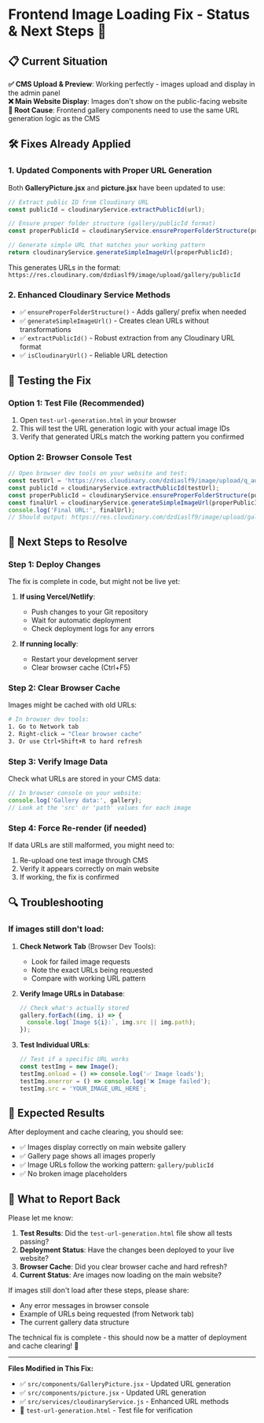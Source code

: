 # Frontend Image Loading Fix - Status & Next Steps 🎯

## 📋 Current Situation

**✅ CMS Upload & Preview**: Working perfectly - images upload and display in the admin panel  
**❌ Main Website Display**: Images don't show on the public-facing website  
**🔧 Root Cause**: Frontend gallery components need to use the same URL generation logic as the CMS

## 🛠️ Fixes Already Applied

### 1. Updated Components with Proper URL Generation

Both **GalleryPicture.jsx** and **picture.jsx** have been updated to use:

```javascript
// Extract public ID from Cloudinary URL
const publicId = cloudinaryService.extractPublicId(url);

// Ensure proper folder structure (gallery/publicId format)
const properPublicId = cloudinaryService.ensureProperFolderStructure(publicId, 'gallery');

// Generate simple URL that matches your working pattern
return cloudinaryService.generateSimpleImageUrl(properPublicId);
```

This generates URLs in the format: `https://res.cloudinary.com/dzdiaslf9/image/upload/gallery/publicId`

### 2. Enhanced Cloudinary Service Methods

- ✅ `ensureProperFolderStructure()` - Adds gallery/ prefix when needed
- ✅ `generateSimpleImageUrl()` - Creates clean URLs without transformations  
- ✅ `extractPublicId()` - Robust extraction from any Cloudinary URL format
- ✅ `isCloudinaryUrl()` - Reliable URL detection

## 🧪 Testing the Fix

### Option 1: Test File (Recommended)
1. Open `test-url-generation.html` in your browser
2. This will test the URL generation logic with your actual image IDs
3. Verify that generated URLs match the working pattern you confirmed

### Option 2: Browser Console Test
```javascript
// Open browser dev tools on your website and test:
const testUrl = 'https://res.cloudinary.com/dzdiaslf9/image/upload/q_auto,f_auto,c_fill,w_400,h_300,g_auto/y7by8cgtxw9fy4l76f77';
const publicId = cloudinaryService.extractPublicId(testUrl);
const properPublicId = cloudinaryService.ensureProperFolderStructure(publicId, 'gallery');
const finalUrl = cloudinaryService.generateSimpleImageUrl(properPublicId);
console.log('Final URL:', finalUrl);
// Should output: https://res.cloudinary.com/dzdiaslf9/image/upload/gallery/y7by8cgtxw9fy4l76f77
```

## 🚀 Next Steps to Resolve

### Step 1: Deploy Changes
The fix is complete in code, but might not be live yet:

1. **If using Vercel/Netlify**: 
   - Push changes to your Git repository
   - Wait for automatic deployment
   - Check deployment logs for any errors

2. **If running locally**:
   - Restart your development server
   - Clear browser cache (Ctrl+F5)

### Step 2: Clear Browser Cache
Images might be cached with old URLs:
```bash
# In browser dev tools:
1. Go to Network tab
2. Right-click → "Clear browser cache"
3. Or use Ctrl+Shift+R to hard refresh
```

### Step 3: Verify Image Data
Check what URLs are stored in your CMS data:

```javascript
// In browser console on your website:
console.log('Gallery data:', gallery);
// Look at the 'src' or 'path' values for each image
```

### Step 4: Force Re-render (if needed)
If data URLs are still malformed, you might need to:
1. Re-upload one test image through CMS
2. Verify it appears correctly on main website
3. If working, the fix is confirmed

## 🔍 Troubleshooting

### If images still don't load:

1. **Check Network Tab** (Browser Dev Tools):
   - Look for failed image requests
   - Note the exact URLs being requested
   - Compare with working URL pattern

2. **Verify Image URLs in Database**:
   ```javascript
   // Check what's actually stored
   gallery.forEach((img, i) => {
     console.log(`Image ${i}:`, img.src || img.path);
   });
   ```

3. **Test Individual URLs**:
   ```javascript
   // Test if a specific URL works
   const testImg = new Image();
   testImg.onload = () => console.log('✅ Image loads');
   testImg.onerror = () => console.log('❌ Image failed');
   testImg.src = 'YOUR_IMAGE_URL_HERE';
   ```

## 🎯 Expected Results

After deployment and cache clearing, you should see:

- ✅ Images display correctly on main website gallery
- ✅ Gallery page shows all images properly  
- ✅ Image URLs follow the working pattern: `gallery/publicId`
- ✅ No broken image placeholders

## 📧 What to Report Back

Please let me know:

1. **Test Results**: Did the `test-url-generation.html` file show all tests passing?
2. **Deployment Status**: Have the changes been deployed to your live website?
3. **Browser Cache**: Did you clear browser cache and hard refresh?
4. **Current Status**: Are images now loading on the main website?

If images still don't load after these steps, please share:
- Any error messages in browser console
- Example of URLs being requested (from Network tab)
- The current gallery data structure

The technical fix is complete - this should now be a matter of deployment and cache clearing! 🚀

---

**Files Modified in This Fix:**
- ✅ `src/components/GalleryPicture.jsx` - Updated URL generation
- ✅ `src/components/picture.jsx` - Updated URL generation  
- ✅ `src/services/cloudinaryService.js` - Enhanced URL methods
- 📝 `test-url-generation.html` - Test file for verification